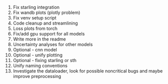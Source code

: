 1. Fix starling integration
2. Fix wandb plots (plotly problem)
3. Fix venv setup script
4. Code cleanup and streamlining
5. Loss plots from torch
6. Fix/add gpu support for all models
7. Write more in the readme
8. Uncertainty analyses for other models
9. Optional - cnn model
10. Optional - unify plotting
11. Optional - fixing starling or sth
12. Unify naming conventions
13. Investigate the dataloader, look for possible noncritical bugs and maybe improve preprocessing
